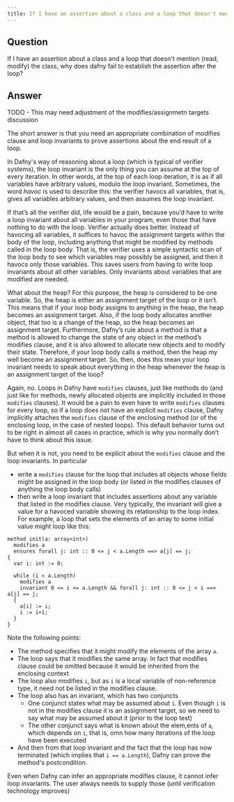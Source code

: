 ```yaml
---
title: If I have an assertion about a class and a loop that doesn't mention (read, modify)  the class, why does dafny fail to establish the assertion after the loop?
---
```


## Question

If I have an assertion about a class and a loop that doesn't mention (read, modify)  the class, why does dafny fail to establish the assertion after the loop?

## Answer

TODO - This may need adjustment of the modifies/assignmetn targets discussion

The short answer is that you need an appropriate combination of modifies clause and loop invariants to prove assertions about the end result of a loop.

In Dafny's way of reasoning about a loop (which is typical of verifier systems), the loop invariant is the only thing you can assume at the top of every iteration. In other words, at the top of each loop iteration, it is as if all variables have arbitrary values, modulo the loop invariant. Sometimes, the word _havoc_ is used to describe this: the verifier havocs all variables, that is, gives all variables arbitrary values, and then assumes the loop invariant.

If that’s all the verifier did, life would be a pain, because you’d have to write a loop invariant about all variables in your program, even those that have nothing to do with the loop.
Verifier actually does better. Instead of havocing all variables, it suffices to havoc the assignment targets within the body of the loop, including anything that might be modified by methods called in the loop body. That is, the verifier uses a simple syntactic scan of the loop body to see which variables may possibly be assigned, and then it havocs only those variables. This saves users from having to write loop invariants about all other variables. Only invariants about variables
that are modified are needed.

What about the heap? For this purpose, the heap is considered to be one variable. So, the heap is either an assignment target of the loop or it isn’t. This means that if your loop body assigns to anything in the heap, the heap becomes an assignment target. Also, if the loop body allocates another object, that too is a change of the heap, so the heap becomes an assignment target. Furthermore, Dafny’s rule about a method is that a method is allowed to change the state of any object in the method’s modifies clause, and it is also allowed to allocate new objects and to modify their state. Therefore, if your loop body calls a method, then the heap my well become an assignment target.
 So, then, does this mean your loop invariant needs to speak about everything in the heap whenever the heap is an assignment target of the loop?

Again, no. Loops in Dafny have `modifies` clauses, just like methods do (and just like for methods, newly allocated objects are implicitly included in those `modifies` clauses). It would be a pain to even have to write `modifies` clauses for every loop, so if a loop does not have an explicit `modifies` clause, Dafny implicitly attaches the `modifies` clause of the enclosing method (or of the enclosing loop, in the case of nested loops). This default behavior turns out to be right in almost all cases in practice, which is why you normally don’t have to think about this issue.

But when it is not, you need to be explicit about the `modifies` clause and the loop invariants. In particular
- write a `modifies` clause for the loop that includes all objects whose fields might be assigned in the loop body (or listed in the modifies clauses of anything the loop body calls)
- then write a loop invariant that includes assertions about any variable that listed in the modifies clause. Very typically, the invariant will give a value for a havoced variable showing its relationship to the loop index.
For example, a loop that sets the elements of an array to some initial value might loop like this:
```dafny
method init(a: array<int>) 
  modifies a
  ensures forall j: int :: 0 <= j < a.Length ==> a[j] == j;
{
  var i: int := 0;

  while (i < a.Length) 
    modifies a
    invariant 0 <= i <= a.Length && forall j: int :: 0 <= j < i ==> a[j] == j;
  {
    a[i] := i;
    i := i+1;
  }
}
```

Note the following points:
- The method specifies that it might modify the elements of the array `a`.
- The loop says that it modifies the same array. In fact that modifies clause could be omitted
because it would be inherited from the enclosing context
- The loop also modifies `i`, but as `i` is a local variable of non-reference type, it need not be listed in the modifies clause.
- The loop also has an invariant, which has two conjuncts
   - One conjunct states what may be assumed about `i`. Even though `i` is not in the modifies clause 
    it is an assignment target, so we need to say what may be assumed about it (prior to the loop test)
   - The other conjunct says what is known about the elem,ents of `a`, which depends on `i`, that is, omn how many iterations of the loop have been executed
- And then from that loop invariant and the fact that the loop has now terminated (which implies that `i == a.Length`), Dafny can prove the method's postcondition. 

Even when Dafny can infer an appropriate modifies clause, it cannot infer loop invariants. The user always needs to supply those (until verification technology improves) 
